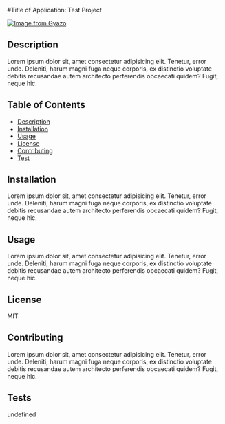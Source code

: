 #Title of Application: Test Project

[![Image from Gyazo](https://i.gyazo.com/118297f2274b3547efb6a05d298f5081.gif)](https://gyazo.com/118297f2274b3547efb6a05d298f5081)

## Description
Lorem ipsum dolor sit, amet consectetur adipisicing elit. Tenetur, error unde. Deleniti, harum magni fuga neque corporis, ex distinctio voluptate debitis recusandae autem architecto perferendis obcaecati quidem? Fugit, neque hic.

## Table of Contents
- [Description](#description)
- [Installation](#installation)
- [Usage](#usage)
- [License](#license)
- [Contributing](#contributing)
- [Test](#tests)

## Installation
Lorem ipsum dolor sit, amet consectetur adipisicing elit. Tenetur, error unde. Deleniti, harum magni fuga neque corporis, ex distinctio voluptate debitis recusandae autem architecto perferendis obcaecati quidem? Fugit, neque hic.

## Usage
Lorem ipsum dolor sit, amet consectetur adipisicing elit. Tenetur, error unde. Deleniti, harum magni fuga neque corporis, ex distinctio voluptate debitis recusandae autem architecto perferendis obcaecati quidem? Fugit, neque hic.

## License
MIT

## Contributing
Lorem ipsum dolor sit, amet consectetur adipisicing elit. Tenetur, error unde. Deleniti, harum magni fuga neque corporis, ex distinctio voluptate debitis recusandae autem architecto perferendis obcaecati quidem? Fugit, neque hic.

## Tests
undefined
  

